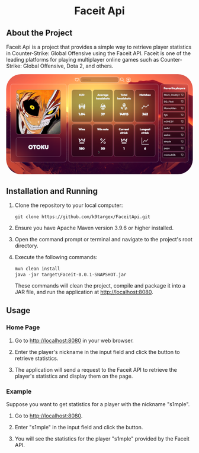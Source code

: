
# <center>Faceit Api</center>

## About the Project

Faceit Api is a project that provides a simple way to retrieve player statistics in Counter-Strike: Global Offensive using the Faceit API. Faceit is one of the leading platforms for playing multiplayer online games such as Counter-Strike: Global Offensive, Dota 2, and others.
<p align="center">
  <img src="Picture3.png" alt="Preview" width="1000"style="border-radius: 40px; overflow: hidden;">
</p>

## Installation and Running

1. Clone the repository to your local computer:

    ```
    git clone https://github.com/k9targex/FaceitApi.git
    ```

2. Ensure you have Apache Maven version 3.9.6 or higher installed.

3. Open the command prompt or terminal and navigate to the project's root directory.

4. Execute the following commands:

    ```
    mvn clean install
    java -jar target\Faceit-0.0.1-SNAPSHOT.jar
    ```

   These commands will clean the project, compile and package it into a JAR file, and run the application at [http://localhost:8080](http://localhost:8080).

## Usage

### Home Page

1. Go to [http://localhost:8080](http://localhost:8080) in your web browser.

2. Enter the player's nickname in the input field and click the button to retrieve statistics.

3. The application will send a request to the Faceit API to retrieve the player's statistics and display them on the page.

### Example

Suppose you want to get statistics for a player with the nickname "s1mple".

1. Go to [http://localhost:8080](http://localhost:8080).

2. Enter "s1mple" in the input field and click the button.

3. You will see the statistics for the player "s1mple" provided by the Faceit API.
